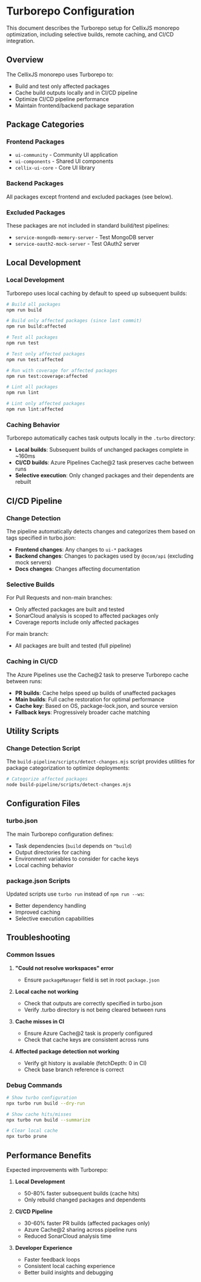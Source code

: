 # Turborepo Configuration

This document describes the Turborepo setup for CellixJS monorepo optimization, including selective builds, remote caching, and CI/CD integration.

## Overview

The CellixJS monorepo uses Turborepo to:
- Build and test only affected packages
- Cache build outputs locally and in CI/CD pipeline
- Optimize CI/CD pipeline performance
- Maintain frontend/backend package separation

## Package Categories

### Frontend Packages
- `ui-community` - Community UI application
- `ui-components` - Shared UI components
- `cellix-ui-core` - Core UI library

### Backend Packages
All packages except frontend and excluded packages (see below).

### Excluded Packages
These packages are not included in standard build/test pipelines:
- `service-mongodb-memory-server` - Test MongoDB server
- `service-oauth2-mock-server` - Test OAuth2 server

## Local Development

### Local Development

Turborepo uses local caching by default to speed up subsequent builds:

```bash
# Build all packages
npm run build

# Build only affected packages (since last commit)
npm run build:affected

# Test all packages  
npm run test

# Test only affected packages
npm run test:affected

# Run with coverage for affected packages
npm run test:coverage:affected

# Lint all packages
npm run lint

# Lint only affected packages  
npm run lint:affected
```

### Caching Behavior

Turborepo automatically caches task outputs locally in the `.turbo` directory:
- **Local builds**: Subsequent builds of unchanged packages complete in ~160ms
- **CI/CD builds**: Azure Pipelines Cache@2 task preserves cache between runs
- **Selective execution**: Only changed packages and their dependents are rebuilt

## CI/CD Pipeline

### Change Detection

The pipeline automatically detects changes and categorizes them based on tags specified in turbo.json:

- **Frontend changes**: Any changes to `ui-*` packages
- **Backend changes**: Changes to packages used by `@ocom/api` (excluding mock servers)
- **Docs changes**: Changes affecting documentation

### Selective Builds

For Pull Requests and non-main branches:
- Only affected packages are built and tested
- SonarCloud analysis is scoped to affected packages only
- Coverage reports include only affected packages

For main branch:
- All packages are built and tested (full pipeline)

### Caching in CI/CD

The Azure Pipelines use the Cache@2 task to preserve Turborepo cache between runs:
- **PR builds**: Cache helps speed up builds of unaffected packages 
- **Main builds**: Full cache restoration for optimal performance
- **Cache key**: Based on OS, package-lock.json, and source version
- **Fallback keys**: Progressively broader cache matching

## Utility Scripts

### Change Detection Script

The `build-pipeline/scripts/detect-changes.mjs` script provides utilities for package categorization to optimize deployments:

```bash
# Categorize affected packages
node build-pipeline/scripts/detect-changes.mjs
```

## Configuration Files

### turbo.json

The main Turborepo configuration defines:
- Task dependencies (`build` depends on `^build`)
- Output directories for caching
- Environment variables to consider for cache keys
- Local caching behavior

### package.json Scripts

Updated scripts use `turbo run` instead of `npm run --ws`:
- Better dependency handling
- Improved caching
- Selective execution capabilities

## Troubleshooting

### Common Issues

1. **"Could not resolve workspaces" error**
   - Ensure `packageManager` field is set in root `package.json`

2. **Local cache not working**
   - Check that outputs are correctly specified in turbo.json
   - Verify .turbo directory is not being cleared between runs

3. **Cache misses in CI**
   - Ensure Azure Cache@2 task is properly configured
   - Check that cache keys are consistent across runs

4. **Affected package detection not working**
   - Verify git history is available (fetchDepth: 0 in CI)
   - Check base branch reference is correct

### Debug Commands

```bash
# Show turbo configuration
npx turbo run build --dry-run

# Show cache hits/misses
npx turbo run build --summarize

# Clear local cache
npx turbo prune
```

## Performance Benefits

Expected improvements with Turborepo:

1. **Local Development**
   - 50-80% faster subsequent builds (cache hits)
   - Only rebuild changed packages and dependents

2. **CI/CD Pipeline**  
   - 30-60% faster PR builds (affected packages only)
   - Azure Cache@2 sharing across pipeline runs
   - Reduced SonarCloud analysis time

3. **Developer Experience**
   - Faster feedback loops
   - Consistent local caching experience
   - Better build insights and debugging